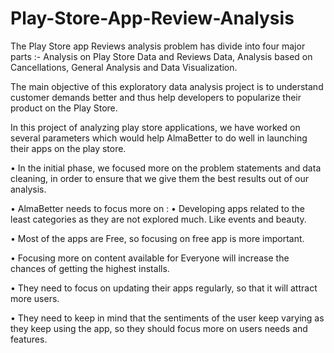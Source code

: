 # Play-Store-App-Review-Analysis
The Play Store app Reviews analysis problem has divide into four major parts :- Analysis on Play Store Data and Reviews Data, Analysis based on Cancellations, General Analysis and Data Visualization.

The main objective of this exploratory data analysis project is to understand customer demands better and thus help developers to popularize their product on the Play Store.

In this project of analyzing play store applications, we have worked on several parameters which would help AlmaBetter to do well in launching their apps on the play store.

• In the initial phase, we focused more on the problem statements and data cleaning, in order to ensure that we give them the best results out of our analysis. 

• AlmaBetter needs to focus more on : • Developing apps related to the least categories as they are not explored much. Like events and beauty. 

• Most of the apps are Free, so focusing on free app is more important. 

• Focusing more on content available for Everyone will increase the chances of getting the highest installs. 

• They need to focus on updating their apps regularly, so that it will attract more users. 

• They need to keep in mind that the sentiments of the user keep varying as they keep using the app, so they should focus more on users needs and features.

